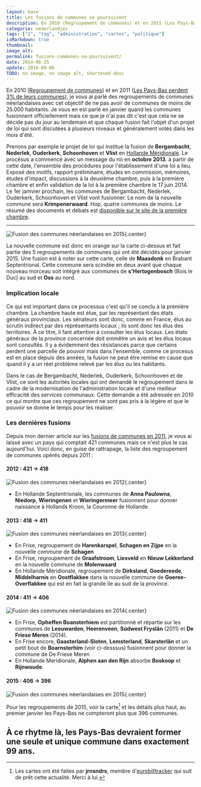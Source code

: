 ```yaml
---
layout: base
title: Les fusions de communes se poursuivent
description: En 2010 (Regroupement de communes) et en 2011 (Les Pays-Bas perdent 3% de leurs communes), je vous ai parlé des regroupements de communes néerlandaises avec c
categorie: nederlandjes
tags: ["2", "tag", "administration", "cartes", "politique"]
isMarkdown: true
thumbnail: 
image_alt: 
permalink: fusions-communes-se-poursuivent/
date: 2014-06-25
update: 2016-09-06
TODO: no image, no image alt, shortened desc
---
```


En 2010 ([Regroupement de communes](/regroupement-de-communes)) et en 2011 ([Les Pays-Bas perdent 3% de leurs communes](/les-pays-bas-perdent-de-leurs-communes)), je vous ai parlé des regroupements de communes néerlandaises avec cet objectif de ne pas avoir de communes de moins de 25.000 habitants. Je vous en est parlé en janvier quand les communes fusionnent officiellement mais ce que je n'ai pas dit c'est que cela ne se décide pas du jour au lendemain et que chaque fusion fait l'objet d'un projet de loi qui sont discutées à plusieurs niveaux et généralement votés dans les mois d'été.

Prenons par exemple le projet de loi qui institue la fusion de **Bergambacht**, **Nederlek**, **Ouderkerk**, **Schoonhoven** et **Vlist** en [Hollande Méridionale](/les-provinces-des-pays-bas). Le procésus a commencé avec un message du roi en **octobre 2013**. à partir de cette date, l'ensemble des procédures pour l'établissement d'une loi a lieu. Exposé des motifs, rapport préliminaire, études en commission, mémoires, études d'impact, discussions à la deuxième chambre, puis à la première chambre et enfin validation de la loi à la première chambre le 17 juin 2014. Le 1er jamvier prochain, les communes de Bergambacht, Nederlek, Ouderkerk, Schoonhoven et Vlist vont fusionner. Le nom de la nouvelle commune sera **Krimpenerwaard**. Hop, quatre communes de moins. Le résumé des documents et débats est [disponible sur le site de la première chambre](http://www.eerstekamer.nl/wetsvoorstel/33788_samenvoeging_gemeenten).

----

![Fusion des communes néerlandaises en 2015](Nederlandse-gemeentes-herindeling-2015.png){.center}

La nouvelle commune est donc en orange sur la carte ci-dessus et fait partie des 5 regroupements de communes qui ont été décidés pour janvier 2015. Une fusion est à noter sur cette carte, celle de **Maasdonk** en Brabant Septentrional. Cette commune sera scindée en deux avant que chaque nouveau morceau soit intégré aux communes de **s'Hertogenbosch** (Bois le Duc) au sud et **Oss** au nord.

### Implication locale

Ce qui est important dans ce processus c'est qu'il se conclu à la première chambre. La chambre haute est élue, par les représentant des états généraux provinciaux. Les sénateurs sont donc, comme en France, élus au scrutin indirect par des représentants locaux ; ils sont donc les élus des territoires. À ce titre, il fant attention à consulter les élus locaux. Les états généraux de la province concernée doit emmêtre un avis et les élus locaux sont consultés. Il y a évidemment des résistances parce que certains perdent une parcelle de pouvoir mais dans l'ensemble, comme ce procesus est en place depuis des années, la fusion ne peut être remise en cause que quand il y a un réel problème relevé par les élus ou les habitants.

Dans le cas de Bergambacht, Nederlek, Ouderkerk, Schoonhoven et de Vlist, ce sont les autorités locales qui ont demandé le regroupement dans le cadre de la modernisation de l'administration locale et d'une meilleur efficacité des services communaux. Cette demande a été adressée en 2010 ce qui montre que ces regroupement ne sont pas pris à la légère et que le pouvoir se donne le temps pour les réaliser. 

### Les dernières fusions

Depuis mon dernier article sur les [fusions de communes en 2011](/les-pays-bas-perdent-de-leurs-communes), je vous ai laissé avec un pays qui comptait 421 communes mais ce n'est plus le cas aujourd'hui. Voici donc, en guise de rattrapage, la liste des regroupement de communes opérés depuis 2011 :

#### 2012 : 421 → 418

![Fusion des communes néerlandaises en 2012](Nederlandse-gemeentes-herindeling-2012.png){.center}

* En Hollande Septentrionale, les communes de **Anna Paulowna**, **Niedorp**, **Wieringenen** et **Wieringermeer** fusionnent pour donner naissance à Hollands Kroon, la Couronne de Hollande.

#### 2013 : 418 → 411

![Fusion des communes néerlandaises en 2013](Nederlandse-gemeentes-herindeling-2013.png){.center}
* En Frise, regroupement de **Harenkarspel**, **Schagen en Zijpe** en la nouvelle commune de **Schagen**
* En Frise, regroupement de **Graafstroom**, **Liesveld** en **Nieuw Lekkerland** en la nouvelle commune de **Molenwaard**
* En Hollande Méridionale, regroupement de **Dirksland**, **Goedereede**, **Middelharnis** en **Oostflakkee** dans la nouvelle commune de **Goeree-Overflakkee** qui est en fait la grande île au sud de la province.

#### 2014 : 411 → 406

![Fusion des communes néerlandaises en 2014](Nederlandse-gemeentes-herindeling-2014.png){.center}

* En Frise, **Opheffen Boansterhiem** est partitionné et répartie sur les communes de **Leeuwarden**, **Heerenveen**, **Súdwest Fryslân** (2011) et **De Friese Meren** (2014).
* En Frise encore, **Gaasterland-Sloten**, **Lemsterland**, **Skarsterlân** et un petit bout de **Boarnsterhim** (voir ci-desssus) fusionnent pour donner la commune de De Friese Meren
* En Hollande Meridionale, **Alphen aan den Rijn** absorbe **Boskoop** et **Rijnwoude**.

#### 2015 : 406 → 396

![Fusion des communes néerlandaises en 2015](Nederlandse-gemeentes-herindeling-2015.png){.center}

Pour les regroupements de 2015, voir la carte[^1] et les détails plus haut, au premier janvier les Pays-Bas ne compteront plus que 396 communes. 

À ce rhytme là, les Pays-Bas devraient former une seule et unique commune dans exactement 99 ans.
---
[^1]: Les cartes ont été faites par **jrnsndrs**, membre d'[eurobilltracker](http://forum.eurobilltracker.com/viewtopic.php?f=43&t=8227&start=1395#p1072127) qui suit de prêt cette actualité. Merci à lui.
<!-- post notes:
mon dernier post pour les billets : 2012
http://forum.eurobilltracker.com/viewtopic.php?f=43&t=8227&p=965641#p965641 
http://www.eerstekamer.nl/wetsvoorstel/33788_samenvoeging_gemeenten 
http://forum.eurobilltracker.com/viewtopic.php?f=43&t=8227&start=1335 
http://nl.wikipedia.org/wiki/Tabel_van_huidige_Nederlandse_gemeenten 
http://upload.wikimedia.org/wikipedia/commons/c/cb/2014-NL-Gemeenten-full-3400px.jpg
--->

